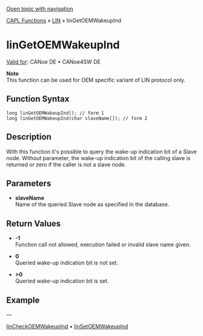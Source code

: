 [Open topic with navigation](../../../../../CANoeDEFamily.htm#Topics/CAPLFunctions/LIN/Functions/CAPLfunctionLINGetOEMWakeupInd.md)

[CAPL Functions](../../CAPLfunctions.md) » [LIN](../CAPLfunctionsLINOverview.md) » linGetOEMWakeupInd

# linGetOEMWakeupInd

[Valid for](../../../Shared/FeatureAvailability.md):  CANoe DE • CANoe4SW DE

**Note**  
This function can be used for OEM specific variant of LIN protocol only.

## Function Syntax

```plaintext
long linGetOEMWakeupInd(); // form 1
long linGetOEMWakeupInd(char slaveName[]); // form 2
```

## Description

With this function it's possible to query the wake-up indication bit of a Slave node. Without parameter, the wake-up indication bit of the calling slave is returned or zero if the caller is not a slave node.

## Parameters

- **slaveName**  
  Name of the queried Slave node as specified in the database.

## Return Values

- **-1**  
  Function call not allowed, execution failed or invalid slave name given.

- **0**  
  Queried wake-up indication bit is not set.

- **>0**  
  Queried wake-up indication bit is set.

## Example

—

[linCheckOEMWakeupInd](CAPLfunctionLINCheckOEMWakeupInd.md) • [linSetOEMWakeupInd](CAPLfunctionLINSetOEMWakeupInd.md)
